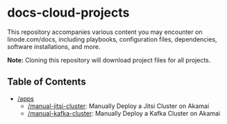 # docs-cloud-projects

This repository accompanies various content you may encounter on linode.com/docs, including playbooks, configuration files, dependencies, software installations, and more.

**Note:** Cloning this repository will download project files for all projects.

## Table of Contents

- [/apps](https://github.com/linode/docs-cloud-projects/tree/main/apps)
  - [/manual-jitsi-cluster](https://github.com/linode/docs-cloud-projects/tree/main/apps/manual-jitsi-cluster): Manually Deploy a Jitsi Cluster on Akamai
  - [/manual-kafka-cluster](https://github.com/linode/docs-cloud-projects/tree/main/apps/manual-kafka-cluster): Manually Deploy a Kafka Cluster on Akamai
